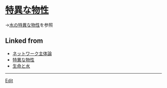 # [特異な物性](特異な物性.md)

→[水の特異な物性](水の特異な物性.md)を参照



## Linked from

* [ネットワーク主体論](ネットワーク主体論.md)
* [特異な物性](特異な物性.md)
* [生命と水](生命と水.md)


----
[Edit](https://github.com/vitroid/vitroid.github.io/edit/master/MD/特異な物性.md)
